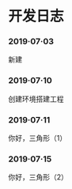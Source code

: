 # 开发日志
### 2019·07·03
新建

### 2019·07·10
创建环境搭建工程

### 2019·07·11
你好，三角形（1）

### 2019·07·15
你好，三角形（2）